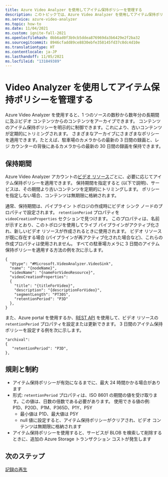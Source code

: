 ```yaml
---
title: Azure Video Analyzer を使用してアイテム保持ポリシーを管理する
description: このトピックでは、Azure Video Analyzer を使用してアイテム保持ポリシーを管理する方法について説明します。
ms.service: azure-video-analyzer
ms.topic: how-to
ms.date: 11/04/2021
ms.custom: ignite-fall-2021
ms.openlocfilehash: 0bb6ad0f3b9cb5ddea876969da3b6429e2f2ba32
ms.sourcegitcommit: 8946cfadd89ce8830ebfe358145fd37c0dc4d10e
ms.translationtype: HT
ms.contentlocale: ja-JP
ms.lasthandoff: 11/05/2021
ms.locfileid: "131849389"
---
```

# <a name="manage-retention-policy-with-video-analyzer"></a>Video Analyzer を使用してアイテム保持ポリシーを管理する

Azure Video Analyzer を使用すると、1 つのソースの数秒から数年分の長期間に及ぶビデオ コンテンツからのコンテンツをアーカイブできます。 コンテンツのアイテム保持ポリシーを明示的に制御できます。これにより、古いコンテンツが定期的にトリミングされます。 さまざまなアーカイブにさまざまなポリシーを適用できます。たとえば、駐車場のカメラからの最新の 3 日間の録画と、レジ カウンターの背後にあるカメラからの最新の 30 日間の録画を保持できます。

## <a name="retention-period"></a>保持期間

Azure Video Analyzer アカウントの[ビデオ リソース](terminology.md#video)ごとに、必要に応じてアイテム保持ポリシーを適用できます。 保持期間を指定すると (以下で説明)、サービスは、その期間より古いコンテンツを定期的にトリミングします。 ポリシーを指定しない場合、コンテンツは無期限に格納されます。

通常、保持期間は、パイプライン トポロジの作成時にビデオ シンク ノードのプロパティで設定されます。 `retentionPeriod` プロパティを `videoCreationProperties` セクションで見つけます。 このプロパティは、名前が示すとおり、このトポロジを使用してライブ パイプラインがアクティブ化され、新しいビデオ リソースが作成されるときに使用されます。 ビデオ リソースが既に存在する場合 (パイプラインが再アクティブ化された場合など)、これらの作成プロパティは使用されません。 すべての駐車場カメラに 3 日間のアイテム保持ポリシーを適用する方法の例を次に示します。

```
{
  "@type": "#Microsoft.VideoAnalyzer.VideoSink",
  "name": "{nodeName}",         
  "videoName": "{nameForVideoResource}",
  "videoCreationProperties":
  {
    "title": "{titleForVideo}",
    "description": "{descriptionForVideo}",
    "segmentLength": "PT30S",
    "retentionPeriod": "P3D"
  },
}
```

また、Azure portal を使用するか、[REST API](https://github.com/Azure/azure-rest-api-specs/blob/master/specification/videoanalyzer/resource-manager/Microsoft.Media/preview/2021-11-01-preview/Videos.json) を使用して、ビデオ リソースの `retentionPeriod` プロパティを設定または更新できます。 3 日間のアイテム保持ポリシーを設定する例を次に示します。

```
"archival":
{
   "retentionPeriod": "P3D",
},
```

## <a name="rules-and-limitations"></a>規則と制約

* アイテム保持ポリシーが有効になるまでに、最大 24 時間かかる場合があります
* 形式: `retentionPeriod` プロパティは、ISO 8601 の期間の値を受け取ります。この値は、日数の倍数である必要があります。 使用できる値の例: P1D、P20D、P1M、P365D、P1Y、P5Y
    * 最小値は P1D、最大値は P5Y
    * null 値に設定すると、アイテム保持ポリシーがクリアされ、ビデオ コンテンツは無期限に格納されます
* アイテム保持ポリシーを使用すると、サービスが BLOB を検索して削除するときに、追加の Azure Storage トランザクション コストが発生します

## <a name="next-steps"></a>次のステップ

[記録の再生](playback-recordings-how-to.md)

